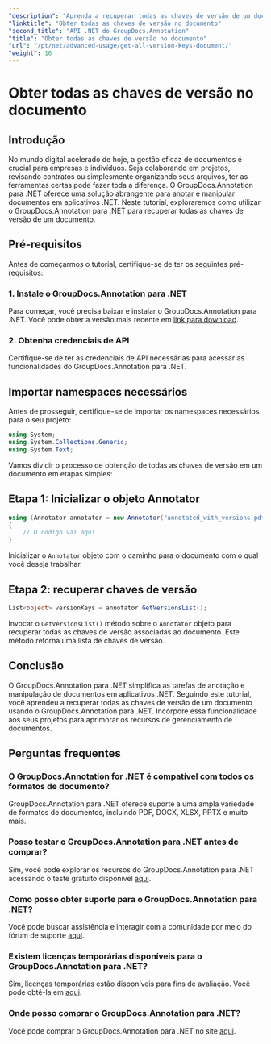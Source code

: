 ```yaml
---
"description": "Aprenda a recuperar todas as chaves de versão de um documento usando o GroupDocs.Annotation para .NET. Aprimore seus recursos de gerenciamento de documentos com este guia abrangente."
"linktitle": "Obter todas as chaves de versão no documento"
"second_title": "API .NET do GroupDocs.Annotation"
"title": "Obter todas as chaves de versão no documento"
"url": "/pt/net/advanced-usage/get-all-version-keys-document/"
"weight": 16
---
```


# Obter todas as chaves de versão no documento

## Introdução
No mundo digital acelerado de hoje, a gestão eficaz de documentos é crucial para empresas e indivíduos. Seja colaborando em projetos, revisando contratos ou simplesmente organizando seus arquivos, ter as ferramentas certas pode fazer toda a diferença. O GroupDocs.Annotation para .NET oferece uma solução abrangente para anotar e manipular documentos em aplicativos .NET. Neste tutorial, exploraremos como utilizar o GroupDocs.Annotation para .NET para recuperar todas as chaves de versão de um documento.
## Pré-requisitos
Antes de começarmos o tutorial, certifique-se de ter os seguintes pré-requisitos:
### 1. Instale o GroupDocs.Annotation para .NET
Para começar, você precisa baixar e instalar o GroupDocs.Annotation para .NET. Você pode obter a versão mais recente em [link para download](https://releases.groupdocs.com/annotation/net/).
### 2. Obtenha credenciais de API
Certifique-se de ter as credenciais de API necessárias para acessar as funcionalidades do GroupDocs.Annotation para .NET.

## Importar namespaces necessários
Antes de prosseguir, certifique-se de importar os namespaces necessários para o seu projeto:
```csharp
using System;
using System.Collections.Generic;
using System.Text;
```

Vamos dividir o processo de obtenção de todas as chaves de versão em um documento em etapas simples:
## Etapa 1: Inicializar o objeto Annotator
```csharp
using (Annotator annotator = new Annotator("annotated_with_versions.pdf"))
{
    // O código vai aqui
}
```
Inicializar o `Annotator` objeto com o caminho para o documento com o qual você deseja trabalhar.
## Etapa 2: recuperar chaves de versão
```csharp
List<object> versionKeys = annotator.GetVersionsList();
```
Invocar o `GetVersionsList()` método sobre o `Annotator` objeto para recuperar todas as chaves de versão associadas ao documento. Este método retorna uma lista de chaves de versão.

## Conclusão
O GroupDocs.Annotation para .NET simplifica as tarefas de anotação e manipulação de documentos em aplicativos .NET. Seguindo este tutorial, você aprendeu a recuperar todas as chaves de versão de um documento usando o GroupDocs.Annotation para .NET. Incorpore essa funcionalidade aos seus projetos para aprimorar os recursos de gerenciamento de documentos.
## Perguntas frequentes
### O GroupDocs.Annotation for .NET é compatível com todos os formatos de documento?
GroupDocs.Annotation para .NET oferece suporte a uma ampla variedade de formatos de documentos, incluindo PDF, DOCX, XLSX, PPTX e muito mais.
### Posso testar o GroupDocs.Annotation para .NET antes de comprar?
Sim, você pode explorar os recursos do GroupDocs.Annotation para .NET acessando o teste gratuito disponível [aqui](https://releases.groupdocs.com/).
### Como posso obter suporte para o GroupDocs.Annotation para .NET?
Você pode buscar assistência e interagir com a comunidade por meio do fórum de suporte [aqui](https://forum.groupdocs.com/c/annotation/10).
### Existem licenças temporárias disponíveis para o GroupDocs.Annotation para .NET?
Sim, licenças temporárias estão disponíveis para fins de avaliação. Você pode obtê-la em [aqui](https://purchase.groupdocs.com/temporary-license/).
### Onde posso comprar o GroupDocs.Annotation para .NET?
Você pode comprar o GroupDocs.Annotation para .NET no site [aqui](https://purchase.groupdocs.com/buy).